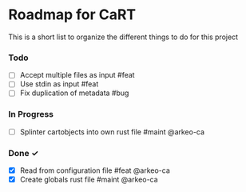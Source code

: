 # Roadmap for CaRT

This is a short list to organize the different things to do for this project


### Todo

- [ ] Accept multiple files as input #feat
- [ ] Use stdin as input #feat
- [ ] Fix duplication of metadata #bug

### In Progress

- [ ] Splinter cartobjects into own rust file #maint @arkeo-ca

### Done ✓

- [X] Read from configuration file #feat @arkeo-ca
- [X] Create globals rust file #maint @arkeo-ca
